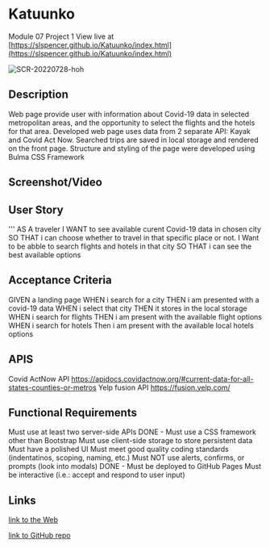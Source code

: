 # Katuunko
Module 07 Project 1
View live at [https://slspencer.github.io/Katuunko/index.html](https://slspencer.github.io/Katuunko/index.html)

![SCR-20220728-hoh](https://user-images.githubusercontent.com/105229148/181603563-1cd1e615-4e22-4484-b6e8-1b87abd10f30.png)


## Description

Web page provide user with information about Covid-19 data in selected metropolitan areas, and the opportunity to select the flights and the hotels for that area. Developed web page uses data from 2 separate API: Kayak and Covid Act Now. Searched trips are saved in local storage and rendered on the front page. Structure and styling of the page were developed using Bulma CSS Framework


## Screenshot/Video

## User Story
'''
AS A traveler
I WANT to see available curent Covid-19 data in chosen city 
SO THAT i can choose whether to travel in that specific place or not.
I Want to be abble to search flights and hotels in that city
SO THAT i can see the best available options 
## Acceptance Criteria
GIVEN a landing page
WHEN i search for a city
THEN i am presented with a covid-19 data
WHEN i select that city 
THEN it stores in the local storage 
WHEN i search for flights
THEN i am present with the available flight options
WHEN i search for hotels
Then i am present with the available local hotels options


## APIS
Covid ActNow API
https://apidocs.covidactnow.org/#current-data-for-all-states-counties-or-metros
Yelp fusion API 
https://fusion.yelp.com/

## Functional Requirements
Must use at least two server-side APIs
DONE - Must use a CSS framework other than Bootstrap
Must use client-side storage to store persistent data
Must have a polished UI
Must meet good quality coding standards (indentatinos, scoping, naming, etc.)
Must NOT use alerts, confirms, or prompts (look into modals)
DONE - Must be deployed to GitHub Pages
Must be interactive (i.e.: accept and respond to user input)

## Links 

[link to the Web](https://slspencer.github.io/Katuunko/)

[link to GitHub repo](https://github.com/slspencer/Katuunko)





